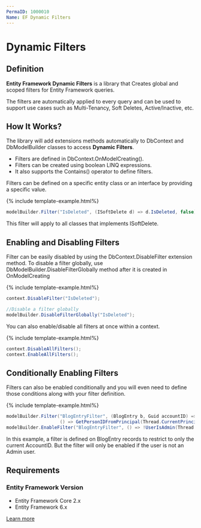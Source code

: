 ```yaml
---
PermaID: 1000010
Name: EF Dynamic Filters
---
```


# Dynamic Filters

## Definition

**Entity Framework Dynamic Filters** is a library that Creates global and scoped filters for Entity Framework queries.

The filters are automatically applied to every query and can be used to support use cases such as Multi-Tenancy, Soft Deletes, Active/Inactive, etc.

## How It Works?

The library will add extensions methods automatically to DbContext and DbModelBuilder classes to access **Dynamic Filters**.

- Filters are defined in DbContext.OnModelCreating().
- Filters can be created using boolean LINQ expressions.
- It also supports the Contains() operator to define filters.

Filters can be defined on a specific entity class or an interface by providing a specific value.

{% include template-example.html%} 
```csharp
modelBuilder.Filter("IsDeleted", (ISoftDelete d) => d.IsDeleted, false);
```

This filter will apply to all classes that implements ISoftDelete.

## Enabling and Disabling Filters

Filter can be easily disabled by using the DbContext.DisableFilter extension method. To disable a filter globally, use DbModelBuilder.DisableFilterGlobally method after it is created in OnModelCreating

{% include template-example.html%} 
```csharp
context.DisableFilter("IsDeleted");

//Disable a filter globally
modelBuilder.DisableFilterGlobally("IsDeleted");
```

You can also enable/disable all filters at once within a context. 

{% include template-example.html%} 
```csharp
context.DisableAllFilters();
context.EnableAllFilters();
```

## Conditionally Enabling Filters

Filters can also be enabled conditionally and you will even need to define those conditions along with your filter definition.

{% include template-example.html%} 
```csharp
modelBuilder.Filter("BlogEntryFilter", (BlogEntry b, Guid accountID) => (b.AccountID == accountID), 
                    () => GetPersonIDFromPrincipal(Thread.CurrentPrincipal));
modelBuilder.EnableFilter("BlogEntryFilter", () => !UserIsAdmin(Thread.CurrentPrincipal));
```

In this example, a filter is defined on BlogEntry records to restrict to only the current AccountID. But the filter will only be enabled if the user is not an Admin user.

## Requirements

### Entity Framework Version

 - Entity Framework Core 2.x
 - Entity Framework 6.x

[Learn more](http://entityframework-dynamicfilters.net/overview)